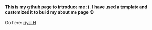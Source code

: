 #### This is my github page to introduce me :) . I have used a template and customized it to build my about me page :D

Go here: [riyal H](http://riyalh.github.io/)

